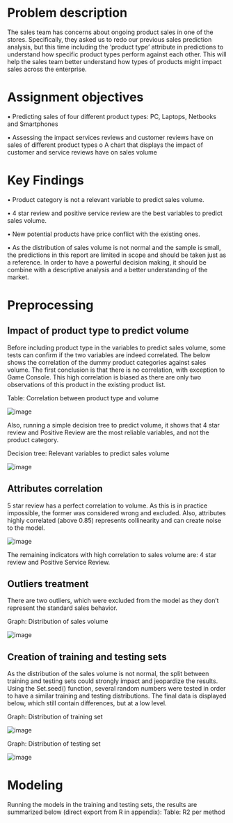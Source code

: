# Problem description

The sales team has concerns about ongoing product sales in one of the stores. Specifically, they asked us to redo our previous sales prediction analysis, but this time including the ‘product type’ attribute in predictions to understand how specific product types perform against each other. This will help the sales team better understand how types of products might impact sales across the enterprise.

# Assignment objectives

•	Predicting sales of four different product types: PC, Laptops, Netbooks and Smartphones

•	Assessing the impact services reviews and customer reviews have on sales of different product types	
  o	 A chart that displays the impact of customer and service reviews have on sales volume

# Key Findings

•	Product category is not a relevant variable to predict sales volume. 

•	4 star review and positive service review are the best variables to predict sales volume.

•	New potential products have price conflict with the existing ones.

•	As the distribution of sales volume is not normal and the sample is small, the predictions in this report are limited in scope and should be taken just as a reference. In order to have a powerful decision making, it should be combine with a descriptive analysis and a better understanding of the market.

# Preprocessing

## Impact of product type to predict volume

Before including product type in the variables to predict sales volume, some tests can confirm if the two variables are indeed correlated. The below shows the correlation of the dummy product categories against sales volume. The first conclusion is that there is no correlation, with exception to Game Console. This high correlation is biased as there are only two observations of this product in the existing product list. 

Table: Correlation between product type and volume

![image](https://user-images.githubusercontent.com/33734080/44277418-e6e75500-a24a-11e8-9606-282ed54debe5.png)

Also, running a simple decision tree to predict volume, it shows that 4 star review and Positive Review are the most reliable variables, and not the product category.

Decision tree: Relevant variables to predict sales volume

![image](https://user-images.githubusercontent.com/33734080/44277434-f1a1ea00-a24a-11e8-8293-4c99617f7d4e.png)

## Attributes correlation

5 star review has a perfect correlation to volume. As this is in practice impossible, the former was considered wrong and excluded. 
Also, attributes highly correlated (above 0.85) represents collinearity and can create noise to the model. 

![image](https://user-images.githubusercontent.com/33734080/44277449-fd8dac00-a24a-11e8-8e85-4dd47a601ba4.png)

The remaining indicators with high correlation to sales volume are: 4 star review and Positive Service Review. 

## Outliers treatment

There are two outliers, which were excluded from the model as they don’t represent the standard sales behavior. 

Graph: Distribution of sales volume

![image](https://user-images.githubusercontent.com/33734080/44277507-30d03b00-a24b-11e8-91f3-f18baf59b8a4.png)

## Creation of training and testing sets

As the distribution of the sales volume is not normal, the split between training and testing sets could strongly impact and jeopardize the results.  Using the Set.seed() function, several random numbers were tested in order to have a similar training and testing distributions. The final data is displayed below, which still contain differences, but at a low level. 

Graph: Distribution of training set

![image](https://user-images.githubusercontent.com/33734080/44277520-3f1e5700-a24b-11e8-9ed8-fecd00b022ca.png)

Graph: Distribution of testing set

![image](https://user-images.githubusercontent.com/33734080/44277525-4a718280-a24b-11e8-8af5-68a796d0796b.png)

# Modeling

Running the models in the training and testing sets, the results are summarized below (direct export from R in appendix):
Table: R2 per method



